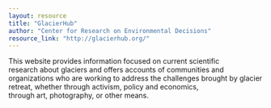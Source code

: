 ```yaml
---
layout: resource
title: "GlacierHub"
author: "Center for Research on Environmental Decisions"
resource_link: "http://glacierhub.org/"
---
```


This website provides information focused on current scientific research about glaciers and offers accounts of communities and organizations who are working to address the challenges brought by glacier retreat, whether through activism, policy and economics, through art, photography, or other means.
